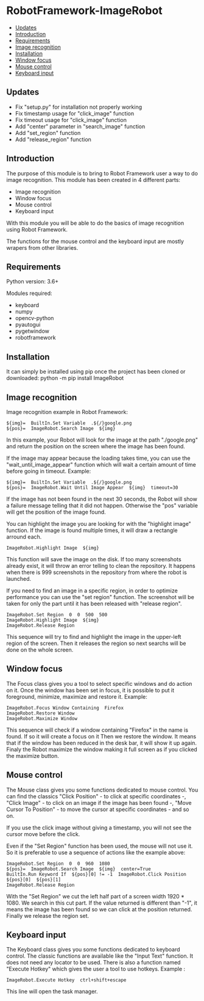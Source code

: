 # RobotFramework-ImageRobot

- [Updates](#updates)
- [Introduction](#introduction)
- [Requirements](#requirements)
- [Image recognition](#image-recognition)
- [Installation](#installation)
- [Window focus](#window-focus)
- [Mouse control](#mouse-control)
- [Keyboard input](#keyboard-input)


## Updates

- Fix "setup.py" for installation not properly working
- Fix timestamp usage for "click_image" function
- Fix timeout usage for "click_image" function
- Add "center" parameter in "search_image" function
- Add "set_region" function
- Add "release_region" function


## Introduction

The purpose of this module is to bring to Robot Framework user a way to do image recognition.
This module has been created in 4 different parts:
- Image recognition
- Window focus
- Mouse control
- Keyboard input

With this module you will be able to do the basics of image recognition using Robot Framework.

The functions for the mouse control and the keyboard input are mostly wrapers from other libraries.


## Requirements

Python version: 3.6+

Modules required:
- keyboard
- numpy
- opencv-python
- pyautogui
- pygetwindow
- robotframework


## Installation

It can simply be installed using pip once the project has been cloned or downloaded:
    python -m pip install ImageRobot


## Image recognition

Image recognition example in Robot Framework:

    ${img}=  BuiltIn.Set Variable  .${/}google.png
    ${pos}=  ImageRobot.Search Image  ${img}

In this example, your Robot will look for the image at the path "./google.png" and return the position on the screen
where the image has been found.

If the image may appear because the loading takes time, you can use the "wait_until_image_appear" function which will 
wait a certain amount of time before going in timeout. Example:

    ${img}=  BuiltIn.Set Variable  .${/}google.png
    ${pos}=  ImageRobot.Wait Until Image Appear  ${img}  timeout=30

If the image has not been found in the next 30 seconds, the Robot will show a failure message telling
that it did not happen. Otherwise the "pos" variable will get the position of the image found.

You can highlight the image you are looking for with the "highlight image" function. If the image
is found multiple times, it will draw a rectangle arround each.

    ImageRobot.Highlight Image  ${img}

This function will save the image on the disk. If too many screenshots already exist, it will throw
an error telling to clean the repository. It happens when there is 999 screenshots in the repository
from where the robot is launched.

If you need to find an image in a specific region, in order to optimize performance you can use the
"set region" function. The screenshot will be taken for only the part until it has been released with
"release region".

    ImageRobot.Set Region  0  0  500  500
    ImageRobot.Highlight Image  ${img}
    ImageRobot.Release Region

This sequence will try to find and highlight the image in the upper-left region of the screen. Then it releases the region
so next searchs will be done on the whole screen.


## Window focus

The Focus class gives you a tool to select specific windows and do action on it.
Once the window has been set in focus, it is possible to put it foreground, minimize, maximize and restore it.
Example:

    ImageRobot.Focus Window Containing  Firefox
    ImageRobot.Restore Window
    ImageRobot.Maximize Window

This sequence will check if a window containing "Firefox" in the name is found. If so it will create a focus on it
Then we restore the window. It means that if the window has been reduced in the desk bar, it will show it up again.
Finaly the Robot maximize the window making it full screen as if you clicked the maximize button.


## Mouse control

The Mouse class gives you some functions dedicated to mouse control.
You can find the classics "Click Position" - to click at specific coordinates -, "Click Image" - to click on an image
if the image has been found -, "Move Cursor To Position" - to move the cursor at specific coordinates - and so on.

If you use the click image without giving a timestamp, you will not see the cursor move before the click.

Even if the "Set Region" function has been used, the mouse will not use it. So it is preferable to use a sequence of
actions like the example above:

    ImageRobot.Set Region  0  0  960  1080
    ${pos}=  ImageRobot.Search Image  ${img}  center=True
    BuiltIn.Run Keyword If  ${pos}[0] != -1  ImageRobot.Click Position  ${pos}[0]  ${pos}[1]
    ImageRobot.Release Region

With the "Set Region" we cut the left half part of a screen width 1920 * 1080. We search in this cut part.
If the value returned is different than "-1", it means the image has been found so we can click at the position returned.
Finally we release the region set.


## Keyboard input

The Keyboard class gives you some functions dedicated to keyboard control.
The classic functions are available like the "Input Text" function. It does not need any locator to be used.
There is also a function named "Execute Hotkey" which gives the user a tool to use hotkeys.
Example :

    ImageRobot.Execute Hotkey  ctrl+shift+escape

This line will open the task manager.
